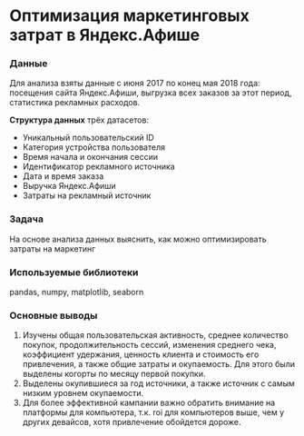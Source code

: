 # Оптимизация маркетинговых затрат в Яндекс.Афише

### Данные

Для анализа взяты данные с июня 2017 по конец мая 2018 года: посещения сайта Яндекс.Афиши, выгрузка всех заказов за этот период, статистика рекламных расходов.

**Структура данных** трёх датасетов:
- Уникальный пользовательский ID
- Категория устройства пользователя
- Время начала и окончания сессии
- Идентификатор рекламного источника
- Дата и время заказа
- Выручка Яндекс.Афиши
- Затраты на рекламный источник

### Задача

На основе анализа данных выяснить, как можно оптимизировать затраты на маркетинг

### Используемые библиотеки

pandas, numpy, matplotlib, seaborn

### Основные выводы

1. Изучены общая пользовательская активность, среднее количество покупок, продолжительность сессий, изменения среднего чека, коэффициент удержания, ценность клиента и стоимость его привлечения, а также общие затраты и окупаемость. Для этого были выделены когорты по месяцу первой покупки. 
2. Выделены окупившиеся за год источники, а также источник с самым низким уровнем окупаемости.
3. Для более эффективной кампании важно обратить внимание на платформы для компьютера, т.к. roi для компьютеров выше, чем у других девайсов, хотя привлечение обойдется дороже.
